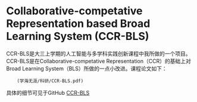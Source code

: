 # Collaborative-competative Representation based Broad Learning System (CCR-BLS)

CCR-BLS是大三上学期的人工智能与多学科实践创新课程中我所做的一个项目。    
CCR-BLS是在Collaborative-competative Representation（CCR）的基础上对Broad Learning System（BLS）所做的一点小改进。课程论文如下：  
```pdf
	(学海无涯/科研/CCR-BLS.pdf)
```
具体的细节可见于GitHub
[CCR-BLS](https://github.com/WuGuangHeng/CCR_BLS)  
